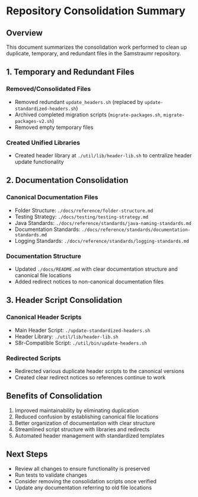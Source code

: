 <!--
Copyright (c) 2025 Eric C. Mumford (@heymumford)

This software was developed with analytical assistance from AI tools 
including Claude 3.7 Sonnet, Claude Code, and Google Gemini Deep Research,
which were used as paid services. All intellectual property rights 
remain exclusively with the copyright holder listed above.

Licensed under the Mozilla Public License 2.0
-->

# Repository Consolidation Summary

## Overview

This document summarizes the consolidation work performed to clean up duplicate, temporary, and redundant files in the Samstraumr repository.

## 1. Temporary and Redundant Files

### Removed/Consolidated Files
- Removed redundant `update_headers.sh` (replaced by `update-standardized-headers.sh`)
- Archived completed migration scripts (`migrate-packages.sh`, `migrate-packages-v2.sh`) 
- Removed empty temporary files

### Created Unified Libraries
- Created header library at `./util/lib/header-lib.sh` to centralize header update functionality

## 2. Documentation Consolidation

### Canonical Documentation Files
- Folder Structure: `./docs/reference/folder-structure.md`
- Testing Strategy: `./docs/testing/testing-strategy.md`
- Java Standards: `./docs/reference/standards/java-naming-standards.md`
- Documentation Standards: `./docs/reference/standards/documentation-standards.md`
- Logging Standards: `./docs/reference/standards/logging-standards.md`

### Documentation Structure
- Updated `./docs/README.md` with clear documentation structure and canonical file locations
- Added redirect notices to non-canonical documentation files

## 3. Header Script Consolidation

### Canonical Header Scripts
- Main Header Script: `./update-standardized-headers.sh`
- Header Library: `./util/lib/header-lib.sh`
- S8r-Compatible Script: `./util/bin/update-headers.sh`

### Redirected Scripts
- Redirected various duplicate header scripts to the canonical versions
- Created clear redirect notices so references continue to work

## Benefits of Consolidation

1. Improved maintainability by eliminating duplication
2. Reduced confusion by establishing canonical file locations
3. Better organization of documentation with clear structure
4. Streamlined script structure with libraries and redirects
5. Automated header management with standardized templates

## Next Steps

- Review all changes to ensure functionality is preserved
- Run tests to validate changes
- Consider removing the consolidation scripts once verified
- Update any documentation referring to old file locations

